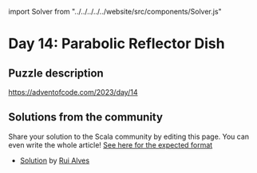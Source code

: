 import Solver from "../../../../../website/src/components/Solver.js"

# Day 14: Parabolic Reflector Dish

## Puzzle description

https://adventofcode.com/2023/day/14

## Solutions from the community

Share your solution to the Scala community by editing this page.
You can even write the whole article! [See here for the expected format](https://github.com/scalacenter/scala-advent-of-code/discussions/424)

- [Solution](https://github.com/xRuiAlves/advent-of-code-2023/blob/main/Day14.scala) by [Rui Alves](https://github.com/xRuiAlves/)
